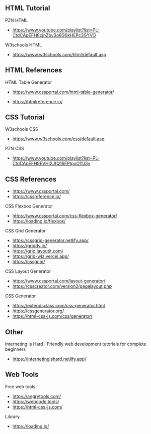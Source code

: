 ## HTML Tutorial

PZN HTML
- https://www.youtube.com/playlist?list=PL-CtdCApEFH8cjnZbv3o6G0kHEPc3GYVO

W3schools HTML
- https://www.w3schools.com/html/default.asp

## HTML References

HTML Table Generator
- https://www.cssportal.com/html-table-generator/

- https://htmlreference.io/

## CSS Tutorial

W3schools CSS
- https://www.w3schools.com/css/default.asp

PZN CSS
- https://www.youtube.com/playlist?list=PL-CtdCApEFH9EVHI2JfQ16EPtpoO1fJ3y

## CSS References

- https://www.cssportal.com/
- https://cssreference.io/

CSS Flexbox Generator
- https://www.cssportal.com/css-flexbox-generator/ 
- https://loading.io/flexbox/

CSS Grid Generator
- https://cssgrid-generator.netlify.app/
- https://griddy.io/
- https://grid.layoutit.com/
- https://grid-wiz.vercel.app/
- https://cssgr.id/

CSS Layout Generator
- https://www.cssportal.com/layout-generator/
- https://csscreator.com/version2/pagelayout.php

CSS Generator
- https://extendsclass.com/css-generator.html
- https://cssgenerator.org/
- https://html-css-js.com/css/generator/

## Other

Interneting is Hard | Friendly web development tutorials for complete beginners
- https://internetingishard.netlify.app/

## Web Tools

Free web tools
- https://angrytools.com/
- https://webcode.tools/
- https://html-css-js.com/

Library
- https://loading.io/
